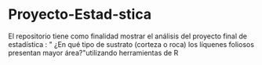 # Proyecto-Estad-stica
El repositorio tiene como finalidad mostrar el análisis del proyecto final de estadística : " ¿En qué tipo de sustrato (corteza o roca) los líquenes foliosos presentan mayor área?"utilizando herramientas de R
